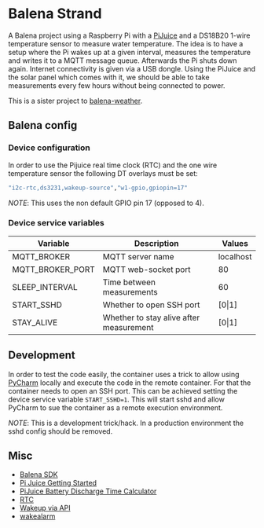 # Balena Strand

A Balena project using a Raspberry Pi with a [PiJuice](https://github.com/PiSupply/PiJuice) and a DS18B20 1-wire temperature sensor to measure water temperature.
The idea is to have a setup where the Pi wakes up at a given interval, measures the temperature and writes it to a MQTT message queue.
Afterwards the Pi shuts down again.
Internet connectivity is given via a USB dongle.
Using the PiJuice and the solar panel which comes with it, we should be able to take measurements every few hours without being connected to power.

This is a sister project to [balena-weather](https://github.com/hferentschik/balena-weather).

## Balena config

### Device configuration

In order to use the Pijuice real time clock (RTC) and the one wire temperature sensor the following DT overlays must be set:

```sh
"i2c-rtc,ds3231,wakeup-source","w1-gpio,gpiopin=17"
```

*NOTE*: This uses the non default GPIO pin 17 (opposed to 4).

### Device service variables

| Variable  | Description  | Values |
|------------------|-----------------------------------------|------------|
| MQTT_BROKER      | MQTT server name                        | localhost  |
| MQTT_BROKER_PORT | MQTT web-socket port                    | 80         |
| SLEEP_INTERVAL   | Time between measurements               | 60         |
| START_SSHD       | Whether to open SSH port                | [0&vert;1] |
| STAY_ALIVE       | Whether to stay alive after measurement | [0&vert;1] |

## Development

In order to test the code easily, the container uses a trick to allow using [PyCharm](https://www.jetbrains.com/pycharm/) locally and execute the code in the remote container.
For that the container needs to open an SSH port. 
This can be achieved setting the device service variable `START_SSHD=1`.
This will start sshd and allow PyCharm to sue the container as a remote execution environment.

*NOTE*: This is a development trick/hack.
In a production environment the sshd config should be removed.

## Misc

* [Balena SDK](https://www.balena.io/docs/reference/sdk/python-sdk/)
* [Pi Juice Getting Started](https://learn.pi-supply.com/make/pijuice-quick-start-guide-faq/)
* [PiJuice Battery Discharge Time Calculator](https://learn.pi-supply.com/battery-levels/)
* [RTC](https://github.com/PiSupply/PiJuice/issues/273)
* [Wakeup via API](https://github.com/PiSupply/PiJuice/issues/216)
* [wakealarm](https://github.com/OpenMediaVault-Plugin-Developers/openmediavault-wakealarm/blob/master/usr/sbin/wakealarm)

